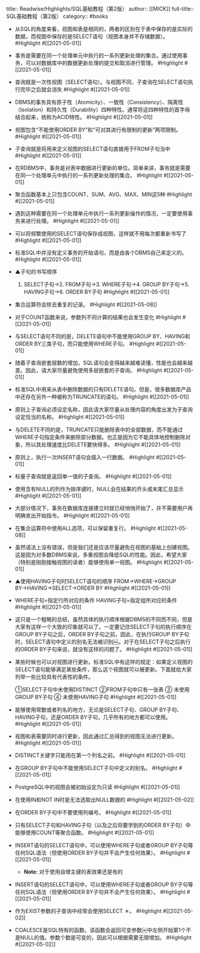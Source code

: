 title:: Readwise/Highlights/SQL基础教程（第2版）
author:: [[MICK]]
full-title:: SQL基础教程（第2版）
category:: #books

- 从SQL的角度来看，视图和表是相同的，两者的区别在于表中保存的是实际的数据，而视图中保存的是SELECT语句（视图本身并不存储数据）。 #Highlight #[[2021-05-01]]
- 事务是需要在同一个处理单元中执行的一系列更新处理的集合。通过使用事务，可以对数据库中的数据更新处理的提交和取消进行管理。 #Highlight #[[2021-05-01]]
- 查询就是一次性视图（SELECT语句）。与视图不同，子查询在SELECT语句执行完毕之后就会消失 #Highlight #[[2021-05-01]]
- DBMS的事务具有原子性（Atomicity）、一致性（Consistency）、隔离性（Isolation）和持久性（Durability）四种特性。通常将这四种特性的首字母结合起来，统称为ACID特性。 #Highlight #[[2021-05-01]]
- 视图包含“不能使用ORDER BY”和“可对其进行有限制的更新”两项限制。 #Highlight #[[2021-05-01]]
- 子查询就是将用来定义视图的SELECT语句直接用于FROM子句当中 #Highlight #[[2021-05-01]]
- 在RDBMS中，事务是对表中数据进行更新的单位。简单来讲，事务就是需要在同一个处理单元中执行的一系列更新处理的集合。 #Highlight #[[2021-05-01]]
- 聚合函数基本上只包含COUNT、SUM、AVG、MAX、MIN这5种 #Highlight #[[2021-05-01]]
- 遇到这种需要在同一个处理单元中执行一系列更新操作的情况，一定要使用事务来进行处理。 #Highlight #[[2021-05-01]]
- 可以将频繁使用的SELECT语句保存成视图，这样就不用每次都重新书写了 #Highlight #[[2021-05-01]]
- 标准SQL中并没有定义事务的开始语句，而是由各个DBMS自己来定义的。 #Highlight #[[2021-05-01]]
- ▲子句的书写顺序
  1. SELECT子句→2. FROM子句→3. WHERE子句→4. GROUP BY子句→5. HAVING子句→6. ORDER BY子句 #Highlight #[[2021-05-01]]
- 集合运算符会除去重复的记录。 #Highlight #[[2021-05-08]]
- 对于COUNT函数来说，参数列不同计算的结果也会发生变化 #Highlight #[[2021-05-01]]
- 与SELECT语句不同的是，DELETE语句中不能使用GROUP BY、HAVING和ORDER BY三类子句，而只能使用WHERE子句。 #Highlight #[[2021-05-01]]
- 随着子查询嵌套层数的增加，SQL语句会变得越来越难读懂，性能也会越来越差。因此，请大家尽量避免使用多层嵌套的子查询。 #Highlight #[[2021-05-01]]
- 标准SQL中用来从表中删除数据的只有DELETE语句。但是，很多数据库产品中还存在另外一种被称为TRUNCATE的语句。 #Highlight #[[2021-05-01]]
- 原则上子查询必须设定名称，因此请大家尽量从处理内容的角度出发为子查询设定恰当的名称。 #Highlight #[[2021-05-01]]
- 与DELETE不同的是，TRUNCATE只能删除表中的全部数据，而不能通过WHERE子句指定条件来删除部分数据。也正是因为它不能具体地控制删除对象，所以其处理速度比DELETE要快得多。 #Highlight #[[2021-05-01]]
- 原则上，执行一次INSERT语句会插入一行数据。 #Highlight #[[2021-05-01]]
- 标量子查询就是返回单一值的子查询。 #Highlight #[[2021-05-01]]
- 使用含有NULL的列作为排序键时，NULL会在结果的开头或末尾汇总显示 #Highlight #[[2021-05-01]]
- 大部分情况下，事务在数据库连接建立时就已经悄悄开始了，并不需要用户再明确发出开始指令。 #Highlight #[[2021-05-01]]
- 在集合运算符中使用ALL选项，可以保留重复行。 #Highlight #[[2021-05-08]]
- 虽然语法上没有错误，但是我们还是应该尽量避免在视图的基础上创建视图。这是因为对多数DBMS来说，多重视图会降低SQL的性能。因此，希望大家（特别是刚刚接触视图的读者）能够使用单一视图。 #Highlight #[[2021-05-01]]
- ▲使用HAVING子句时SELECT语句的顺序
  FROM→WHERE→GROUP BY→HAVING→SELECT→ORDER BY #Highlight #[[2021-05-01]]
- WHERE子句=指定行所对应的条件
  HAVING子句=指定组所对应的条件 #Highlight #[[2021-05-01]]
- 这只是一个粗略的总结，虽然具体的执行顺序根据DBMS的不同而不同，但是大家有这样一个大致的印象就可以了。一定要记住SELECT子句的执行顺序在GROUP BY子句之后，ORDER BY子句之前。因此，在执行GROUP BY子句时，SELECT语句中定义的别名无法被识别￼。对于在SELECT子句之后执行的ORDER BY子句来说，就没有这样的问题了。 #Highlight #[[2021-05-01]]
- 某些时候也可以对视图进行更新。标准SQL中有这样的规定：如果定义视图的SELECT语句能够满足某些条件，那么这个视图就可以被更新。下面就给大家列举一些比较具有代表性的条件。
  
  ①SELECT子句中未使用DISTINCT
  ②FROM子句中只有一张表
  ③ 未使用GROUP BY子句
  ④ 未使用HAVING子句 #Highlight #[[2021-05-01]]
- 能够使用常数或者列名的地方，无论是SELECT子句、GROUP BY子句、HAVING子句，还是ORDER BY子句，几乎所有的地方都可以使用。 #Highlight #[[2021-05-01]]
- 视图和表需要同时进行更新，因此通过汇总得到的视图无法进行更新。 #Highlight #[[2021-05-01]]
- DISTINCT关键字只能用在第一个列名之前。 #Highlight #[[2021-05-01]]
- 在GROUP BY子句中不能使用SELECT子句中定义的别名。 #Highlight #[[2021-05-01]]
- PostgreSQL中的视图会被初始设定为只读 #Highlight #[[2021-05-01]]
- 在使用IN和NOT IN时是无法选取出NULL数据的 #Highlight #[[2021-05-02]]
- 在ORDER BY子句中不要使用列编号。 #Highlight #[[2021-05-01]]
- 只有SELECT子句和HAVING子句（以及之后将要学到的ORDER BY子句）中能够使用COUNT等聚合函数。 #Highlight #[[2021-05-01]]
- INSERT语句的SELECT语句中，可以使用WHERE子句或者GROUP BY子句等任何SQL语法（但使用ORDER BY子句并不会产生任何效果）。 #Highlight #[[2021-05-01]]
	- **Note**: 对于使用自增主键的表效果还是有的
- INSERT语句的SELECT语句中，可以使用WHERE子句或者GROUP BY子句等任何SQL语法（但使用ORDER BY子句并不会产生任何效果）。 #Highlight #[[2021-05-01]]
- 作为EXIST参数的子查询中经常会使用SELECT ＊。 #Highlight #[[2021-05-02]]
- COALESCE是SQL特有的函数。该函数会返回可变参数￼中左侧开始第1个不是NULL的值。参数个数是可变的，因此可以根据需要无限增加。 #Highlight #[[2021-05-02]]